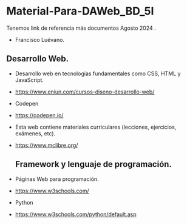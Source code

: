 # Material-Para-DAWeb_BD_5I
Tenemos link de referencia más documentos Agosto 2024 .
- Francisco Luévano.
## Desarrollo Web.
- Desarrollo web en tecnologías fundamentales como CSS, HTML y JavaScript.
- https://www.eniun.com/cursos-diseno-desarrollo-web/

- Codepen
- https://codepen.io/
- Esta web contiene materiales curriculares (lecciones, ejercicios, exámenes, etc).
- https://www.mclibre.org/

  ## Framework y lenguaje de programación.
- Páginas Web para programación.
- https://www.w3schools.com/
- Python
-  https://www.w3schools.com/python/default.asp
